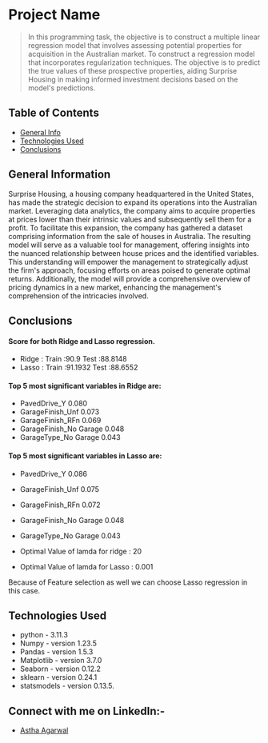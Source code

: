# Project Name
> In this programming task, the objective is to construct a multiple linear regression model that involves assessing potential properties for acquisition in the Australian market. To construct a regression model that incorporates regularization techniques. The objective is to predict the true values of these prospective properties, aiding Surprise Housing in making informed investment decisions based on the model's predictions.

## Table of Contents
* [General Info](#general-information)
* [Technologies Used](#technologies-used)
* [Conclusions](#conclusions)

<!-- You can include any other section that is pertinent to your problem -->

## General Information
Surprise Housing, a housing company headquartered in the United States, has made the strategic decision to expand its operations into the Australian market. Leveraging data analytics, the company aims to acquire properties at prices lower than their intrinsic values and subsequently sell them for a profit. To facilitate this expansion, the company has gathered a dataset comprising information from the sale of houses in Australia.
The resulting model will serve as a valuable tool for management, offering insights into the nuanced relationship between house prices and the identified variables. This understanding will empower the management to strategically adjust the firm's approach, focusing efforts on areas poised to generate optimal returns. Additionally, the model will provide a comprehensive overview of pricing dynamics in a new market, enhancing the management's comprehension of the intricacies involved.

<!-- You don't have to answer all the questions - just the ones relevant to your project. -->

## Conclusions

#### Score for both Ridge and Lasso regression.
- Ridge : Train :90.9 Test :88.8148
- Lasso : Train :91.1932 Test :88.6552


#### Top 5 most significant variables in Ridge are:
- PavedDrive_Y               0.080
- GarageFinish_Unf           0.073
- GarageFinish_RFn           0.069
- GarageFinish_No Garage     0.048
- GarageType_No Garage       0.043

#### Top 5 most significant variables in Lasso are:
- PavedDrive_Y               0.086
- GarageFinish_Unf           0.075
- GarageFinish_RFn           0.072
- GarageFinish_No Garage     0.048
- GarageType_No Garage       0.043

- Optimal Value of lamda for ridge : 20
- Optimal Value of lamda for Lasso : 0.001

Because of Feature selection as well we can choose Lasso regression in this case.

<!-- You don't have to answer all the questions - just the ones relevant to your project. -->


## Technologies Used
- python - 3.11.3
- Numpy - version 1.23.5
- Pandas - version 1.5.3
- Matplotlib - version 3.7.0
- Seaborn - version 0.12.2
- sklearn - version 0.24.1
- statsmodels - version 0.13.5.

<!-- As the libraries versions keep on changing, it is recommended to mention the version of library used in this project -->

## Connect with me on LinkedIn:-
- [Astha Agarwal](https://www.linkedin.com/in/asthaagarwal/)